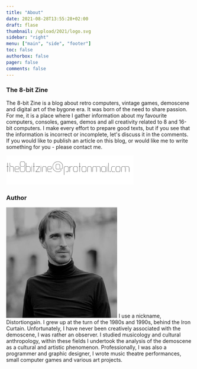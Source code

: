 ```yaml
---
title: "About"
date: 2021-08-28T13:55:28+02:00
draft: flase
thumbnail: /upload/2021/logo.svg
sidebar: "right"
menu: ["main", "side", "footer"]
toc: false
authorbox: false
pager: false
comments: false
---
```



### The 8-bit Zine  
  
The 8-bit Zine is a blog about retro computers, vintage games, demoscene and digital art of the bygone era. It was born of the need to share passion. For me, it is a place where I gather information about my favourite computers, consoles, games, demos and all creativity related to 8 and 16-bit computers. I make every effort to prepare good texts, but if you see that the information is incorrect or incomplete, let's discuss it in the comments. If you would like to publish an article on this blog, or would like me to write something for you - please contact me.
  
<img src="/upload/2021/8bitzine_mail.png" alt="The 8-bit Zine e-mail adress" class="post_img_center">
  

### Author
  
<img src="/upload/2021/author_sq_300.jpg" alt="Author picture" class="post_img_right"> I use a nickname, Distortiongain. I grew up at the turn of the 1980s and 1990s, behind the Iron Curtain. Unfortunately, I have never been creatively associated with the demoscene, I was rather an observer. I studied musicology and cultural anthropology, within these fields I undertook the analysis of the demoscene as a cultural and artistic phenomenon. Professionally, I was also a programmer and graphic designer, I wrote music theatre performances, small computer games and various art projects.

